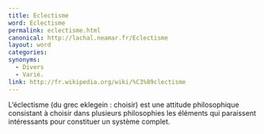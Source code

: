 ```yaml
---
title: Eclectisme
word: Eclectisme
permalink: eclectisme.html
canonical: http://lachal.neamar.fr/Eclectisme
layout: word
categories:
synonyms:
  - Divers
  - Varié.
link: http://fr.wikipedia.org/wiki/%C3%89clectisme
---
```


L’éclectisme (du grec eklegein : choisir) est une attitude philosophique consistant à choisir dans plusieurs philosophies les éléments qui paraissent intéressants pour constituer un système complet.

